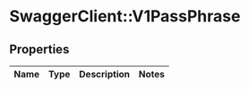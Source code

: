 # SwaggerClient::V1PassPhrase

## Properties
Name | Type | Description | Notes
------------ | ------------- | ------------- | -------------



